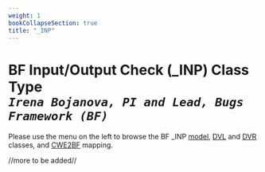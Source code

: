 ```yaml
---
weight: 1
bookCollapseSection: true
title: "_INP"
---
```

# BF Input/Output Check (_INP) Class Type <br/> _`Irena Bojanova, PI and Lead, Bugs Framework (BF)`_

Please use the menu on the left to browse the BF _INP [model](/BF/info/bf-classes/_inp/model/), [DVL](/BF/info/bf-classes/_inp/dvl) and [DVR](/BF/info/bf-classes/_inp/dvr) classes, and [CWE2BF](/BF/info/bf-classes/_inp/cwe2bf) mapping.

//more to be added//